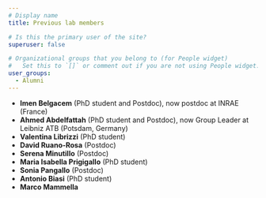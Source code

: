 ```yaml
---
# Display name
title: Previous lab members

# Is this the primary user of the site?
superuser: false

# Organizational groups that you belong to (for People widget)
#   Set this to `[]` or comment out if you are not using People widget.
user_groups:
  - Alumni
---
```


* **Imen Belgacem** (PhD student and Postdoc), now postdoc at INRAE (France)
* **Ahmed Abdelfattah** (PhD student and Postdoc), now Group Leader at Leibniz ATB (Potsdam, Germany)
* **Valentina Librizzi** (PhD student)
* **David Ruano-Rosa** (Postdoc)
* **Serena Minutillo** (Postdoc)
* **Maria Isabella Prigigallo** (PhD student)
* **Sonia Pangallo** (Postdoc)
* **Antonio Biasi** (PhD student)
* **Marco Mammella**